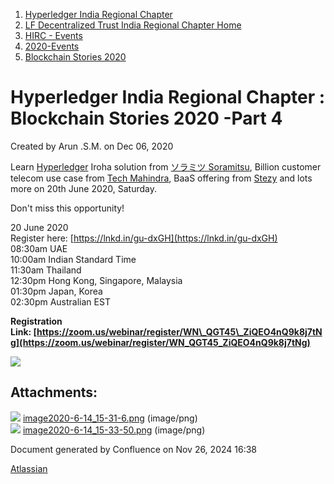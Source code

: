 1. [Hyperledger India Regional Chapter](index.html)
2. [LF Decentralized Trust India Regional Chapter Home](LF-Decentralized-Trust-India-Regional-Chapter-Home_19169282.html)
3. [HIRC - Events](HIRC---Events_19169346.html)
4. [2020-Events](2020-Events_19169348.html)
5. [Blockchain Stories 2020](Blockchain-Stories-2020_19169498.html)

# Hyperledger India Regional Chapter : Blockchain Stories 2020 -Part 4

Created by Arun .S.M. on Dec 06, 2020

Learn [Hyperledger](https://www.linkedin.com/company/10851358/) Iroha solution from [ソラミツ Soramitsu](https://www.linkedin.com/company/11804037/), Billion customer telecom use case from [Tech Mahindra](https://www.linkedin.com/company/3067/), BaaS offering from [Stezy](https://www.linkedin.com/company/28156030/) and lots more on 20th June 2020, Saturday.

Don't miss this opportunity!

20 June 2020  
Register here: [https://lnkd.in/gu-dxGH](https://lnkd.in/gu-dxGH)  
08:30am UAE  
10:00am Indian Standard Time  
11:30am Thailand  
12:30pm Hong Kong, Singapore, Malaysia  
01:30pm Japan, Korea  
02:30pm Australian EST

**Registration Link: [https://zoom.us/webinar/register/WN\_QGT45\_ZiQEO4nQ9k8j7tNg](https://zoom.us/webinar/register/WN_QGT45_ZiQEO4nQ9k8j7tNg)**

**![](attachments/19169507/19169508.png?height=400)**

## Attachments:

![](images/icons/bullet_blue.gif) [image2020-6-14\_15-31-6.png](attachments/19169507/19169509.png) (image/png)  
![](images/icons/bullet_blue.gif) [image2020-6-14\_15-33-50.png](attachments/19169507/19169508.png) (image/png)

Document generated by Confluence on Nov 26, 2024 16:38

[Atlassian](http://www.atlassian.com/)
